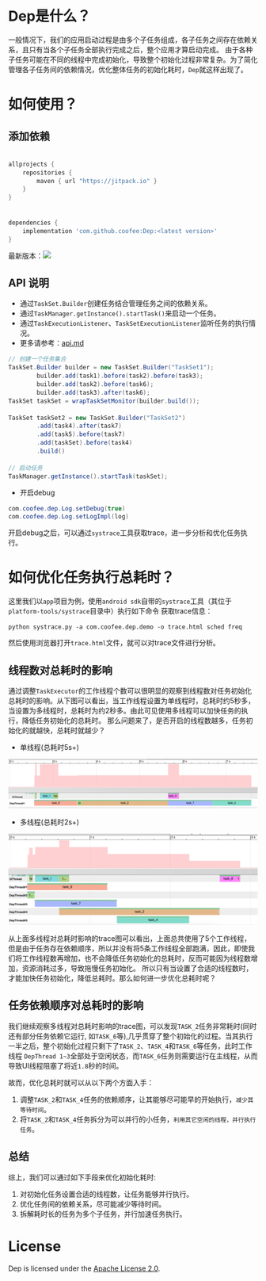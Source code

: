 # Dep是什么？

一般情况下，我们的应用启动过程是由多个子任务组成，各子任务之间存在依赖关系，且只有当各个子任务全部执行完成之后，整个应用才算启动完成。
由于各种子任务可能在不同的线程中完成初始化，导致整个初始化过程非常复杂。为了简化管理各子任务间的依赖情况，优化整体任务的初始化耗时，`Dep`就这样出现了。


# 如何使用？

## 添加依赖

```groovy

allprojects {
    repositories {
        maven { url "https://jitpack.io" }
    }
}


dependencies {
    implementation 'com.github.coofee:Dep:<latest version>'
}
```

最新版本：[![](https://jitpack.io/v/coofee/Dep.svg)](https://jitpack.io/#coofee/Dep)

## API 说明

* 通过`TaskSet.Builder`创建任务结合管理任务之间的依赖关系。
* 通过`TaskManager.getInstance().startTask()`来启动一个任务。
* 通过`TaskExecutionListener`、`TaskSetExecutionListener`监听任务的执行情况。
* 更多请参考：[api.md](doc/api.md)

```java
// 创建一个任务集合
TaskSet.Builder builder = new TaskSet.Builder("TaskSet1");
        builder.add(task1).before(task2).before(task3);
        builder.add(task2).before(task6);
        builder.add(task3).after(task6);
TaskSet taskSet = wrapTaskSetMonitor(builder.build());

TaskSet taskSet2 = new TaskSet.Builder("TaskSet2")
        .add(task4).after(task7)
        .add(task5).before(task7)
        .add(taskSet).before(task4)
        .build()

// 启动任务
TaskManager.getInstance().startTask(taskSet);
```

* 开启debug

```java
com.coofee.dep.Log.setDebug(true)
com.coofee.dep.Log.setLogImpl(log)
```

开启debug之后，可以通过`systrace`工具获取trace，进一步分析和优化任务执行。

# 如何优化任务执行总耗时？

这里我们以`app`项目为例，使用`android sdk`自带的`systrace`工具（其位于`platform-tools/systrace`目录中）执行如下命令
获取trace信息：

```shell
python systrace.py -a com.coofee.dep.demo -o trace.html sched freq
```

然后使用浏览器打开`trace.html`文件，就可以对trace文件进行分析。


## 线程数对总耗时的影响

通过调整`TaskExecutor`的工作线程个数可以很明显的观察到线程数对任务初始化总耗时的影响。从下图可以看出，当工作线程设置为单线程时，总耗时约5秒多，当设置为多线程时，总耗时为约2秒多。由此可见使用多线程可以加快任务的执行，降低任务初始化的总耗时。
那么问题来了，是否开启的线程数越多，任务初始化的就越快，总耗时就越少？

* 单线程(总耗时5s+)

![1_thread_trace](./doc/1_thread_trace.png)

* 多线程(总耗时2s+)

![multi_thread_trace](./doc/multi_thread_trace.png)

从上面多线程对总耗时影响的trace图可以看出，上面总共使用了5个工作线程，但是由于任务存在依赖顺序，所以并没有将5条工作线程全部跑满，因此，即使我们将工作线程数再增加，也不会降低任务初始化的总耗时，反而可能因为线程数增加，资源消耗过多，导致拖慢任务初始化。
所以只有当设置了合适的线程数时，才能加快任务初始化，降低总耗时。那么如何进一步优化总耗时呢？

## 任务依赖顺序对总耗时的影响

我们继续观察多线程对总耗时影响的trace图，可以发现`TASK_2`任务非常耗时(同时还有部分任务依赖它运行, 如`TASK_6`等),几乎贯穿了整个初始化的过程。当其执行一半之后，整个初始化过程只剩下了`TASK_2`、`TASK_4`和`TASK_6`等任务，此时工作线程
`DepThread 1~3`全部处于空闲状态，而`TASK_6`任务则需要运行在主线程，从而导致UI线程阻塞了将近`1.8`秒的时间。

故而，优化总耗时就可以从以下两个方面入手：

1. 调整`TASK_2`和`TASK_4`任务的依赖顺序，让其能够尽可能早的开始执行，`减少其等待时间`。
2. 将`TASK_2`和`TASK_4`任务拆分为可以并行的小任务，`利用其它空闲的线程，并行执行任务`。

## 总结

综上，我们可以通过如下手段来优化初始化耗时:

1. 对初始化任务设置合适的线程数，让任务能够并行执行。
2. 优化任务间的依赖关系，尽可能减少等待时间。
3. 拆解耗时长的任务为多个子任务，并行加速任务执行。

# License

Dep is licensed under the [Apache License 2.0](http://www.apache.org/licenses/LICENSE-2.0.txt).

